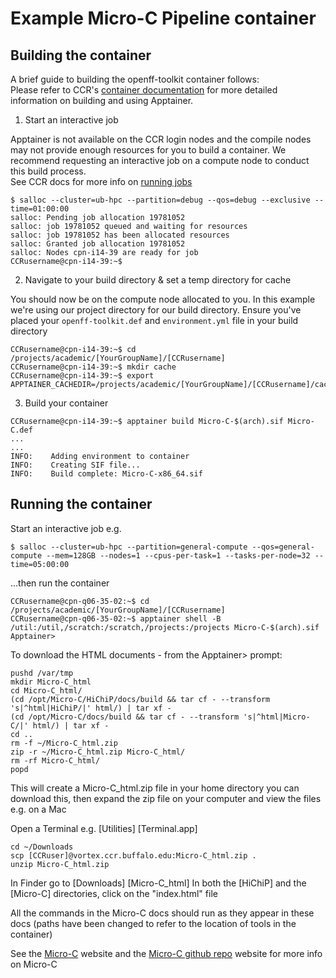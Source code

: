# Example Micro-C Pipeline container

## Building the container

A brief guide to building the openff-toolkit container follows:<br/>
Please refer to CCR's [container documentation](https://docs.ccr.buffalo.edu/en/latest/howto/containerization/) for more detailed information on building and using Apptainer.

1. Start an interactive job

Apptainer is not available on the CCR login nodes and the compile nodes may not provide enough resources for you to build a container.  We recommend requesting an interactive job on a compute node to conduct this build process.<br/>
See CCR docs for more info on [running jobs](https://docs.ccr.buffalo.edu/en/latest/hpc/jobs/#interactive-job-submission)

```
$ salloc --cluster=ub-hpc --partition=debug --qos=debug --exclusive --time=01:00:00
salloc: Pending job allocation 19781052
salloc: job 19781052 queued and waiting for resources
salloc: job 19781052 has been allocated resources
salloc: Granted job allocation 19781052
salloc: Nodes cpn-i14-39 are ready for job
CCRusername@cpn-i14-39:~$ 

```

2. Navigate to your build directory & set a temp directory for cache

You should now be on the compute node allocated to you.  In this example we're using our project directory for our build directory.  Ensure you've placed your `openff-toolkit.def` and `environment.yml` file in your build directory

```
CCRusername@cpn-i14-39:~$ cd /projects/academic/[YourGroupName]/[CCRusername]
CCRusername@cpn-i14-39:~$ mkdir cache
CCRusername@cpn-i14-39:~$ export APPTAINER_CACHEDIR=/projects/academic/[YourGroupName]/[CCRusername]/cache

```

3. Build your container

```
CCRusername@cpn-i14-39:~$ apptainer build Micro-C-$(arch).sif Micro-C.def
...
...
INFO:    Adding environment to container
INFO:    Creating SIF file...
INFO:    Build complete: Micro-C-x86_64.sif
```

## Running the container

Start an interactive job e.g.

```
$ salloc --cluster=ub-hpc --partition=general-compute --qos=general-compute --mem=128GB --nodes=1 --cpus-per-task=1 --tasks-per-node=32 --time=05:00:00
```

...then run the container


```
CCRusername@cpn-q06-35-02:~$ cd /projects/academic/[YourGroupName]/[CCRusername]
CCRusername@cpn-q06-35-02:~$ apptainer shell -B /util:/util,/scratch:/scratch,/projects:/projects Micro-C-$(arch).sif
Apptainer>  
```

To download the HTML documents - from the Apptainer> prompt:

```
pushd /var/tmp
mkdir Micro-C_html
cd Micro-C_html/
(cd /opt/Micro-C/HiChiP/docs/build && tar cf - --transform 's|^html|HiChiP/|' html/) | tar xf -
(cd /opt/Micro-C/docs/build && tar cf - --transform 's|^html|Micro-C/|' html/) | tar xf -
cd ..
rm -f ~/Micro-C_html.zip
zip -r ~/Micro-C_html.zip Micro-C_html/
rm -rf Micro-C_html/
popd
```

This will create a Micro-C_html.zip file in your home directory
you can download this, then expand the zip file on your computer and
view the files e.g. on a Mac

Open a Terminal e.g. [Utilities] [Terminal.app]
```
cd ~/Downloads
scp [CCRuser]@vortex.ccr.buffalo.edu:Micro-C_html.zip .
unzip Micro-C_html.zip
```
In Finder go to [Downloads] [Micro-C_html]
In both the [HiChiP] and the [Micro-C] directories, click on the "index.html" file

All the commands in the Micro-C docs should run as they appear in these docs
(paths have been changed to refer to the location of tools in the container)


See the [Micro-C](https://micro-c.readthedocs.io/en/latest/index.html) website and the [Micro-C github repo](https://github.com/dovetail-genomics/Micro-C) website for more info on Micro-C
